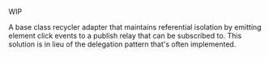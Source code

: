 WIP

A base class recycler adapter that maintains referential isolation by emitting element click events to a publish relay that can be subscribed to. This solution is in lieu of the delegation pattern that's often implemented.